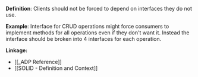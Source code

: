 **Definition**: Clients should not be forced to depend on interfaces they do not use.

**Example**: Interface for CRUD operations might force consumers to implement methods for all operations even if they don't want it. Instead the interface should be broken into 4 interfaces for each operation.

**Linkage:**
- [[_ADP Reference]]
- [[SOLID - Definition and Context]]
